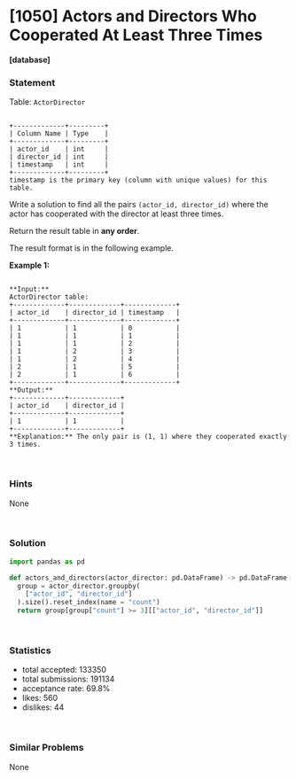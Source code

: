 # [1050] Actors and Directors Who Cooperated At Least Three Times

**[database]**

### Statement

Table: `ActorDirector`

```

+-------------+---------+
| Column Name | Type    |
+-------------+---------+
| actor_id    | int     |
| director_id | int     |
| timestamp   | int     |
+-------------+---------+
timestamp is the primary key (column with unique values) for this table.

```




Write a solution to find all the pairs `(actor_id, director_id)` where the actor has cooperated with the director at least three times.

Return the result table in **any order**.

The result format is in the following example.


**Example 1:**

```

**Input:** 
ActorDirector table:
+-------------+-------------+-------------+
| actor_id    | director_id | timestamp   |
+-------------+-------------+-------------+
| 1           | 1           | 0           |
| 1           | 1           | 1           |
| 1           | 1           | 2           |
| 1           | 2           | 3           |
| 1           | 2           | 4           |
| 2           | 1           | 5           |
| 2           | 1           | 6           |
+-------------+-------------+-------------+
**Output:** 
+-------------+-------------+
| actor_id    | director_id |
+-------------+-------------+
| 1           | 1           |
+-------------+-------------+
**Explanation:** The only pair is (1, 1) where they cooperated exactly 3 times.

```


<br />

### Hints

None

<br />

### Solution

```py
import pandas as pd

def actors_and_directors(actor_director: pd.DataFrame) -> pd.DataFrame:
  group = actor_director.groupby(
    ["actor_id", "director_id"]
  ).size().reset_index(name = "count")
  return group[group["count"] >= 3][["actor_id", "director_id"]]
```

<br />

### Statistics

- total accepted: 133350
- total submissions: 191134
- acceptance rate: 69.8%
- likes: 560
- dislikes: 44

<br />

### Similar Problems

None
